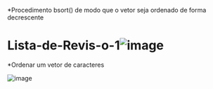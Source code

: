 *Procedimento bsort() de modo que o vetor seja ordenado de forma decrescente

# Lista-de-Revis-o-1![image](https://user-images.githubusercontent.com/91507393/192624058-59344ae2-41ed-48d6-979a-8d1461ac7331.png)

*Ordenar um vetor de caracteres 

![image](https://user-images.githubusercontent.com/91507393/192624537-89f48e4b-511c-43d5-996a-db174ae035de.png)

